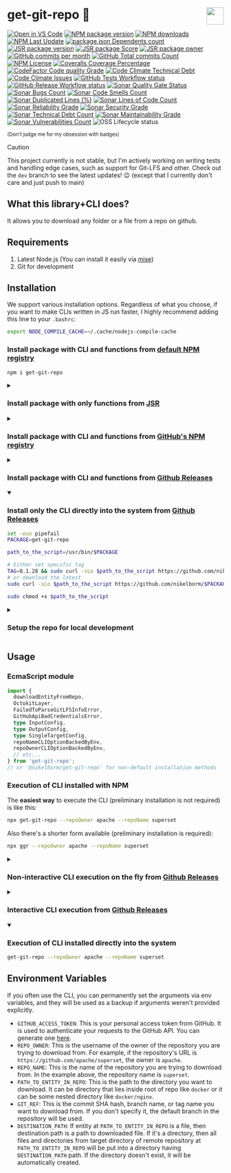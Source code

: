 # <img src="https://nikelborm.github.io/get-git-repo/logo.png" align="right" width="40px" height="40px"/> get-git-repo :lizard:

[![Open in VS Code](https://img.shields.io/static/v1?logo=visualstudiocode&label=&message=Open%20in%20VS%20Code&labelColor=2c2c32&color=007acc&logoColor=007acc)](https://github.dev/nikelborm/get-git-repo)
[![NPM package version](https://badge.fury.io/js/get-git-repo.svg)](https://www.npmjs.com/package/get-git-repo)
[![NPM downloads](https://img.shields.io/npm/dm/get-git-repo.svg?style=flat)](https://npmjs.org/package/get-git-repo)
[![NPM Last Update](https://img.shields.io/npm/last-update/get-git-repo)](https://npmjs.org/package/get-git-repo)
[![package.json Dependents count](https://badgen.net/npm/dependents/get-git-repo)](https://www.npmjs.com/package/get-git-repo?activeTab=dependents)
[![JSR package version](https://jsr.io/badges/@nikelborm/get-git-repo)](https://jsr.io/@nikelborm/get-git-repo)
[![JSR package Score](https://jsr.io/badges/@nikelborm/get-git-repo/score)](https://jsr.io/@nikelborm/get-git-repo)
[![JSR package owner](https://jsr.io/badges/@nikelborm)](https://jsr.io/@nikelborm)
[![GitHub commits per month](https://img.shields.io/github/commit-activity/m/nikelborm/get-git-repo)](https://github.com/nikelborm/get-git-repo/pulse)
[![GitHub Total commits Count](https://img.shields.io/github/commit-activity/t/nikelborm/get-git-repo)](https://github.com/nikelborm/get-git-repo/graphs/commit-activity)
[![NPM License](https://img.shields.io/npm/l/get-git-repo)](https://github.com/nikelborm/get-git-repo?tab=MIT-1-ov-file)
[![Coveralls Coverage Percentage](https://coveralls.io/repos/github/nikelborm/get-git-repo/badge.svg?branch=main&rand=9148876)](https://coveralls.io/github/nikelborm/get-git-repo?branch=main)
[![CodeFactor Code quality Grade](https://img.shields.io/codefactor/grade/github/nikelborm/get-git-repo?label=codefactor)](https://www.codefactor.io/repository/github/nikelborm/get-git-repo)
[![Code Climate Technical Debt](https://img.shields.io/codeclimate/tech-debt/nikelborm/get-git-repo)](https://codeclimate.com/github/nikelborm/get-git-repo/issues)
[![Code Climate Issues](https://img.shields.io/codeclimate/issues/nikelborm/get-git-repo)](https://codeclimate.com/github/nikelborm/get-git-repo/issues)
[![GitHub Tests Workflow status](https://github.com/nikelborm/get-git-repo/actions/workflows/test.yml/badge.svg)](https://github.com/nikelborm/get-git-repo/actions/workflows/test.yml)
[![GitHub Release Workflow status](https://github.com/nikelborm/get-git-repo/actions/workflows/release.yml/badge.svg)](https://github.com/nikelborm/get-git-repo/actions/workflows/release.yml)
[![Sonar Quality Gate Status](https://sonarcloud.io/api/project_badges/measure?project=nikelborm_fetch-github-folder&metric=alert_status)](https://sonarcloud.io/summary/new_code?id=nikelborm_fetch-github-folder)
[![Sonar Bugs Count](https://sonarcloud.io/api/project_badges/measure?project=nikelborm_fetch-github-folder&metric=bugs)](https://sonarcloud.io/summary/new_code?id=nikelborm_fetch-github-folder)
[![Sonar Code Smells Count](https://sonarcloud.io/api/project_badges/measure?project=nikelborm_fetch-github-folder&metric=code_smells)](https://sonarcloud.io/summary/new_code?id=nikelborm_fetch-github-folder)
[![Sonar Duplicated Lines (%)](https://sonarcloud.io/api/project_badges/measure?project=nikelborm_fetch-github-folder&metric=duplicated_lines_density)](https://sonarcloud.io/summary/new_code?id=nikelborm_fetch-github-folder)
[![Sonar Lines of Code Count](https://sonarcloud.io/api/project_badges/measure?project=nikelborm_fetch-github-folder&metric=ncloc)](https://sonarcloud.io/summary/new_code?id=nikelborm_fetch-github-folder)
[![Sonar Reliability Grade](https://sonarcloud.io/api/project_badges/measure?project=nikelborm_fetch-github-folder&metric=reliability_rating)](https://sonarcloud.io/summary/new_code?id=nikelborm_fetch-github-folder)
[![Sonar Security Grade](https://sonarcloud.io/api/project_badges/measure?project=nikelborm_fetch-github-folder&metric=security_rating)](https://sonarcloud.io/summary/new_code?id=nikelborm_fetch-github-folder)
[![Sonar Technical Debt Count](https://sonarcloud.io/api/project_badges/measure?project=nikelborm_fetch-github-folder&metric=sqale_index)](https://sonarcloud.io/summary/new_code?id=nikelborm_fetch-github-folder)
[![Sonar Maintainability Grade](https://sonarcloud.io/api/project_badges/measure?project=nikelborm_fetch-github-folder&metric=sqale_rating)](https://sonarcloud.io/summary/new_code?id=nikelborm_fetch-github-folder)
[![Sonar Vulnerabilities Count](https://sonarcloud.io/api/project_badges/measure?project=nikelborm_fetch-github-folder&metric=vulnerabilities)](https://sonarcloud.io/summary/new_code?id=nikelborm_fetch-github-folder)
![OSS Lifecycle status](https://img.shields.io/osslifecycle?file_url=https%3A%2F%2Fgithub.com%2Fnikelborm%2Ffetch-github-folder%2Fblob%2Fmain%2FOSSMETADATA)

<!-- Commented because there's some bug in effect library or in bundlephobia that prevents proper rendering of this badge -->
<!-- [![npm minzipped bundle size](https://img.shields.io/bundlephobia/minzip/get-git-repo)](https://bundlephobia.com/package/get-git-repo) -->
<!-- [![package.json Dependencies count](https://badgen.net/bundlephobia/dependency-count/get-git-repo)](https://www.npmjs.com/package/get-git-repo?activeTab=dependencies) -->

<!-- commented because it seems that npms.io was acquired by somebody and is slowly dying -->
<!-- [![npms.io](https://img.shields.io/npms-io/final-score/get-git-repo)](update_link_later) -->

<!-- commented because I haven't started following it yet -->
<!-- [![Conventional Commits](https://img.shields.io/badge/Conventional%20Commits-1.0.0-yellow.svg)](https://conventionalcommits.org) -->

<sup>(Don't judge me for my obsession with badges)</sup>

> [!CAUTION]
>
> This project currently is not stable, but I'm actively working on writing tests and handling edge cases, such as support for Git-LFS and other.
> Check out the `dev` branch to see the latest updates! 😉 (except that I currently don't care and just push to main)

## What this library+CLI does?

It allows you to download any folder or a file from a repo on github.

## Requirements

1. Latest Node.js (You can install it easily via [mise](https://github.com/jdx/mise))
2. Git for development

## Installation

We support various installation options. Regardless of what you choose, if you want to make
CLIs written in JS run faster, I highly recommend adding this line to your `.bashrc`:

```bash
export NODE_COMPILE_CACHE=~/.cache/nodejs-compile-cache
```

### Install package with CLI and functions from [default NPM registry](https://www.npmjs.com/package/get-git-repo)

```bash
npm i get-git-repo
```

<details>
<summary>

### Install package with only functions from [JSR](https://jsr.io/@nikelborm/get-git-repo)

</summary>

Unfortunately JSR doesn't support publishing executables yet, so you can install
only script library with functions that will allow you to fetch github folder
from other scripts.

```bash
npx jsr add @nikelborm/get-git-repo
```

</details>
<details>
<summary>

### Install package with CLI and functions from [GitHub's NPM registry](https://github.com/nikelborm/get-git-repo/pkgs/npm/get-git-repo)

</summary>

1. [Generate `Personal access token (classic)` with `read:packages` scope](https://github.com/settings/tokens/new?description=Install%20packages%20from%20GitHub%20NPM%20registry&scopes=read:packages&default_expires_at=none)
2. Login to Github's NPM registry (yes you need to do it, even if the package is public):

   1. Run the following command (Info about `--auth-type=legacy` [here](https://docs.github.com/en/packages/working-with-a-github-packages-registry/working-with-the-npm-registry#authenticating-with-a-personal-access-token)):

      ```bash
      npm login --scope=@nikelborm --auth-type=legacy --registry=https://npm.pkg.github.com
      ```

   2. Enter your username when asked
   3. Paste the access token as password value

3. Install the package by executing:

   ```bash
   npm i @nikelborm/get-git-repo
   ```

</details>
<details>
<summary>

### Install package with CLI and functions from [Github Releases](https://github.com/nikelborm/get-git-repo/releases)

</summary>

```bash
PACKAGE=get-git-repo

# Either set specific tag
TAG=0.1.28 && npm i https://github.com/nikelborm/$PACKAGE/releases/download/$TAG/$PACKAGE.tgz
# or download the latest
npm i https://github.com/nikelborm/$PACKAGE/releases/latest/download/$PACKAGE.tgz
```

</details>
<details open>
<summary>

### Install only the CLI directly into the system from [Github Releases](https://github.com/nikelborm/get-git-repo/releases)

</summary>

```bash
set -euo pipefail
PACKAGE=get-git-repo

path_to_the_script=/usr/bin/$PACKAGE

# Either set specific tag
TAG=0.1.28 && sudo curl -sLo $path_to_the_script https://github.com/nikelborm/$PACKAGE/releases/download/$TAG/$PACKAGE.js
# or download the latest
sudo curl -sLo $path_to_the_script https://github.com/nikelborm/$PACKAGE/releases/latest/download/$PACKAGE.js

sudo chmod +x $path_to_the_script
```

</details>
<details>
<summary>

### Setup the repo for local development

</summary>

```bash
git clone -b main git@github.com:nikelborm/get-git-repo.git
cd get-git-repo
npm install
cp template.env .env
read -sp 'Enter github access token: ' gh_token; echo;
sed -i "s/\(GITHUB_ACCESS_TOKEN\)='.*'/\1='$gh_token'/" .env
```

</details>

## Usage

### EcmaScript module

```ts
import {
  downloadEntityFromRepo,
  OctokitLayer,
  FailedToParseGitLFSInfoError,
  GitHubApiBadCredentialsError,
  type InputConfig,
  type OutputConfig,
  type SingleTargetConfig,
  repoNameCLIOptionBackedByEnv,
  repoOwnerCLIOptionBackedByEnv,
  // etc...
} from 'get-git-repo';
// or '@nikelborm/get-git-repo' for non-default installation methods
```

### Execution of CLI installed with NPM

The **easiest way** to execute the CLI (preliminary installation is not required) is
like this:

```bash
npx get-git-repo --repoOwner apache --repoName superset
```

Also there's a shorter form available (preliminary installation is required):

```bash
npx ggr --repoOwner apache --repoName superset
```

<details>
<summary>

### Non-interactive CLI execution on the fly from [Github Releases](https://github.com/nikelborm/get-git-repo/releases)

</summary>

If you already know the supported arguments (e.g. `--help` to print them all),
you can pipe the bundled and minified script version into node directly and pass
your arguments after `node -`:

```bash
set -euo pipefail

# Either set specific tag
TAG=0.1.28 && curl -sL https://github.com/nikelborm/$PACKAGE/releases/download/$TAG/$PACKAGE.js | node - --repoOwner apache --repoName superset
# or download the latest
curl -sL https://github.com/nikelborm/$PACKAGE/releases/latest/download/$PACKAGE.js | node - --repoOwner apache --repoName superset
```

</details>
<details>
<summary>

### Interactive CLI execution from [Github Releases](https://github.com/nikelborm/get-git-repo/releases)

</summary>

The script also supports interactive mode (`--wizard`), where you will be asked
to pass arguments sequentially and interactively. Since it requires user input,
it can't be piped and needs to be saved to a temporary file:

```bash
set -euo pipefail
tmp_js=$(mktemp --suffix .js)

# Either set specific tag
TAG=0.1.28 && curl -sLo $tmp_js https://github.com/nikelborm/$PACKAGE/releases/download/$TAG/$PACKAGE.js
# or download the latest
curl -sLo $tmp_js https://github.com/nikelborm/$PACKAGE/releases/latest/download/$PACKAGE.js

node $tmp_js --wizard
rm $tmp_js
```

</details>
<details open>
<summary>

### Execution of CLI installed directly into the system

</summary>

```bash
get-git-repo --repoOwner apache --repoName superset
```

</details>

## Environment Variables

If you often use the CLI, you can permanently set the arguments via env
variables, and they will be used as a backup if arguments weren't provided
explicitly.

- `GITHUB_ACCESS_TOKEN`: This is your personal access token from GitHub. It is
  used to authenticate your requests to the GitHub API. You can generate one
  [here](https://github.com/settings/tokens/new?description=Read%20repo%20contents%20access%20to%20fetch-github-folder&scopes=public_repo&default_expires_at=none).
- `REPO_OWNER`: This is the username of the owner of the repository you are
  trying to download from. For example, if the repository's URL is
  `https://github.com/apache/superset`, the owner is `apache`.
- `REPO_NAME`: This is the name of the repository you are trying to download
  from. In the example above, the repository name is `superset`.
- `PATH_TO_ENTITY_IN_REPO`: This is the path to the directory you want to
  download. It can be directory that lies inside root of repo like `docker` or
  it can be some nested directory like `docker/nginx`.
- `GIT_REF`: This is the commit SHA hash, branch name, or tag name you want to
  download from. If you don't specify it, the default branch in the repository
  will be used.
- `DESTINATION_PATH`: If entity at `PATH_TO_ENTITY_IN_REPO` is a file, then
  destination path is a path to downloaded file. If it's a directory, then all
  files and directories from target directory of remote repository at
  `PATH_TO_ENTITY_IN_REPO` will be put into a directory having
  `DESTINATION_PATH` path. If the directory doesn't exist, it will be
  automatically created.
